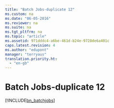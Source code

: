 ```yaml
---
title: "Batch Jobs-duplicate 12"
ms.custom: na
ms.date: "06-05-2016"
ms.reviewer: na
ms.suite: na
ms.tgt_pltfrm: na
ms.topic: "article"
ms.assetid: 971dddc4-a6be-461d-b24e-9728de6a401c
caps.latest.revision: 4
ms.author: "edupont"
manager: "terryaus"
translation.priority.ht: 
  - "en-gb"
---
```

# Batch Jobs-duplicate 12
[!INCLUDE[bn_batchjobs](../../LocalFunctionalityForMicrosoftDynamicsNav2016/Australia/includes/bn_batchjobs_md.md)]